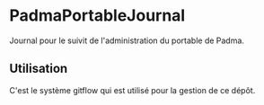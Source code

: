 PadmaPortableJournal
====================

Journal pour le suivit de l'administration du portable de Padma.


Utilisation
-----------

C'est le système gitflow qui est utilisé pour la gestion de ce dépôt.

